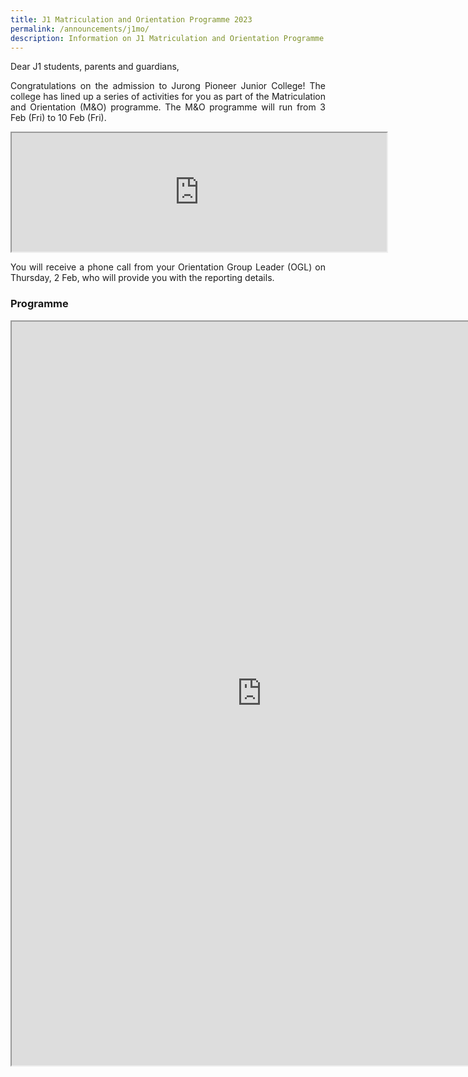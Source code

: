 ```yaml
---
title: J1 Matriculation and Orientation Programme 2023
permalink: /announcements/j1mo/
description: Information on J1 Matriculation and Orientation Programme 2023
---
```

<div align=justify>

<p>Dear J1 students, parents and guardians,<br>

Congratulations on the admission to Jurong Pioneer Junior College! The college has lined up a series of activities for you as part of the Matriculation and Orientation (M&O) programme. The M&O programme will run from 3 Feb (Fri) to 10 Feb (Fri).</p>

<iframe src="https://docs.google.com/document/d/e/2PACX-1vTxC__12NmUjHimNUQz4WrW-G_YOhqnoytipw1VaztV9amWFPoVRb1v9lf96AJvD9z2n8_5gNaKbato/pub?embedded=true" width=600px height=190px scrolling="no"></iframe>
	
<p>You will receive a phone call from your Orientation Group Leader (OGL) on Thursday, 2 Feb, who will provide you with the reporting details. </p>

<h3>Programme</h3>

<iframe src="https://docs.google.com/document/d/e/2PACX-1vTlEpTlModHMOZMnGPBcDruXA8qNMCkPt6fUj557SLvr5W2AHHLitDySgLooFAHMJkFv7l399H7yTps/pub?embedded=true" width=800px height=1190px scrolling="no"></iframe>
</div>